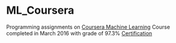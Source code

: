 # ML_Coursera
Programming assignments on [Coursera Machine Learning](https://www.coursera.org/learn/machine-learning)
Course completed in March 2016 with grade of 97.3%
[Certification](https://www.coursera.org/account/accomplishments/verify/9UVLE8D7NLVL)

